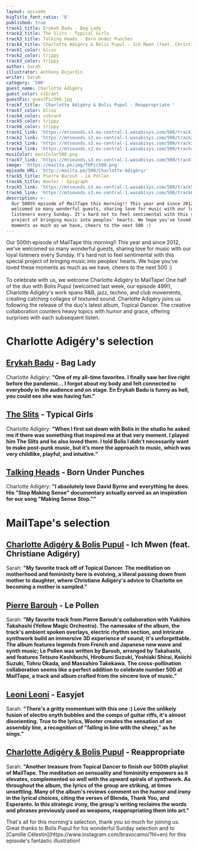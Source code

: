 ```yaml
---
layout: episode
bigTitle_font_ratio: '6'
published: true
track1_title: Erykah Badu - Bag Lady
track2_title: The Slits - Typical Girls
track3_title: Talking Heads - Born Under Punches
track4_title: Charlotte Adigéry & Bolis Pupul - Ich Mwen (feat. Christiane Adigéry)
track1_color: bliss
track2_color: trippy
track3_color: trippy
author: Sarah
illustrator: Anthony Dujardin
writer: Sarah
category: '500'
guest_name: Charlotte Adigéry
guest_color: vibrant
guestPic: guestPic500.jpg
track7_title: 'Charlotte Adigéry & Bolis Pupul - Reappropriate '
track7_color: bliss
track4_color: vibrant
track5_color: trippy
track6_color: trippy
track1_link: 'https://mtsounds.s3.eu-central-1.wasabisys.com/500/track1.mp3'
track2_link: 'https://mtsounds.s3.eu-central-1.wasabisys.com/500/track2.mp3'
track3_link: 'https://mtsounds.s3.eu-central-1.wasabisys.com/500/track3.mp3'
track4_link: 'https://mtsounds.s3.eu-central-1.wasabisys.com/500/track4.mp3'
musiColor: musiColor500.png
track7_link: 'https://mtsounds.s3.eu-central-1.wasabisys.com/500/track7.mp3'
image: 'https://mailta.pe/img/fbPic500.png'
episode_URL: 'http://mailta.pe/500/Charlotte-Adigéry/'
track5_title: Pierre Barouh - Le Pollen
track6_title: Wooter - Epigraph
track5_link: 'https://mtsounds.s3.eu-central-1.wasabisys.com/500/track5.mp3'
track6_link: 'https://mtsounds.s3.eu-central-1.wasabisys.com/500/track6.mp3'
description: >-
  Our 500th episode of MailTape this morning!! This year and since 2012, we've
  welcomed so many wonderful guests, sharing love for music with our loyal
  listeners every Sunday. It's hard not to feel sentimental with this special
  project of bringing music into peoples' hearts. We hope you've loved these
  moments as much as we have, cheers to the next 500 :)
---
```

<p id="introduction"> Our 500th episode of MailTape this morning!! This year and since 2012, we've welcomed so many wonderful guests, sharing love for music with our loyal listeners every Sunday. It's hard not to feel sentimental with this special project of bringing music into peoples' hearts. We hope you've loved these moments as much as we have, cheers to the next 500 :) 
    <br><br>
To celebrate with us, we welcome Charlotte Adigéry to MailTape! One half of the duo with Bolis Pupul (welcomed last week, our episode 499!), Charlotte Adigéry's work spans R&B, jazz, techno, and club movements, creating catching collages of textured sound. Charlotte Adigéry joins us following the release of the duo's latest album, Topical Dancer. The creative collaboration counters heavy topics with humor and grace, offering surprises with each subsequent listen. 
</p>

# Charlotte Adigéry's selection

## [Erykah Badu](https://www.beck.com/) - Bag Lady
Charlotte Adigéry: **"**One of my all-time favorites. I finally saw her live right before the pandemic... I forgot about my body and felt connected to everybody in the audience and on stage. En Erykah Badu is funny as hell, you could see she was having fun.**"**

## [The Slits](https://www.discogs.com/artist/870-Armando) - Typical Girls
Charlotte Adigéry: **"**When I first sat down with Bolis in the studio he asked me if there was something that inspired me at that very moment. I played him The Slits and he also loved them. I told Bolis I didn't necessarily want to make post-punk music, but it’s more the approach to music, which was very childlike, playful, and intuitive.**"**

## [Talking Heads](https://www.officialprincemusic.com/) - Born Under Punches
Charlotte Adigéry: **"**I absolutely love David Byrne and everything he does. His "Stop Making Sense" documentary actually served as an inspiration for our song "Making Sense Stop."**"**

# MailTape's selection

## [Charlotte Adigéry & Bolis Pupul](https://charlotteandbolis.com/) - Ich Mwen (feat. Christiane Adigéry)
Sarah: **"**My favorite track off of Topical Dancer. The meditation on motherhood and femininity here is evolving, a literal passing down from mother to daughter, where Christiane Adigéry's advice to Charlotte on becoming a mother is sampled.**"**

## [Pierre Barouh](https://heavenlysweetness.bandcamp.com/album/into-the-fire-ep) - Le Pollen
Sarah: **"**My favorite track from Pierre Barouh's collaboration with Yukihiro Takahashi (Yellow Magic Orchestra). The namesake of the album, the track's ambient spoken overlays, electric rhythm section, and intricate synthwork build an immersive 3D experience of sound; it's unforgettable. The album features legends from French and Japanese new wave and synth music; Le Pollen was written by Barouh, arranged by Takahashi, and features Tetsuro Kashibuchi, Hirobumi Suzuki, Yoshiaki Shirai, Keiichi Suzuki, Tohru Okada, and Massahiro Takekawa. The cross-pollination collaboration seems like a perfect addition to celebrate number 500 at MailTape, a track and album crafted from the sincere love of music.**"**

## [Leoni Leoni](https://charlotteandbolis.com/) - Easyjet
Sarah: **"**There's a gritty momentum with this one :) Love the unlikely fusion of electro snyth bubbles and the comps of guitar riffs, it's almost disorienting. True to the lyrics, Wooter creates the sensation of an assembly line, a recognition of "falling in line with the sheep," as he sings.**"**

## [Charlotte Adigéry & Bolis Pupul](https://charlotteandbolis.com/) - Reappropriate
Sarah: **"**Another treasure from Topical Dancer to finish our 500th playlist of MailTape. The meditation on sensuality and femininity empowers as it elevates, complemented so well with the upward spirals of synthwork. As throughout the album, the lyrics of the group are striking, at times unsettling. Many of the album's reviews comment on the humor and irony in the lyrical choices, citing the verses of Blenda, Thank You, and Esperanto. In this strategic irony, the group's writing reclaims the words and phrases previously used as weapons, reappropriating them into art.**"**

<p id="outroduction">That's all for this morning's selection, thank you so much for joining us. Great thanks to Bolis Pupul for his wonderful Sunday selection and to [Camille Célestin](https://www.instagram.com/bravocamo/?hl=en) for this episode's fantastic illustration!</p>
